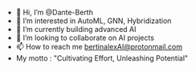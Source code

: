 - 👋 Hi, I’m @Dante-Berth
- 👀 I’m interested in AutoML, GNN, Hybridization
- 🌱 I’m currently building advanced AI
- 💞️ I’m looking to collaborate on AI projects
- 📫 How to reach me bertinalexAI@protonmail.com
- My motto : "Cultivating Effort, Unleashing Potential"
<!---
Dante-Berth/Dante-Berth is a ✨ special ✨ repository because its `README.md` (this file) appears on your GitHub profile.
You can click the Preview link to take a look at your changes.
--->
